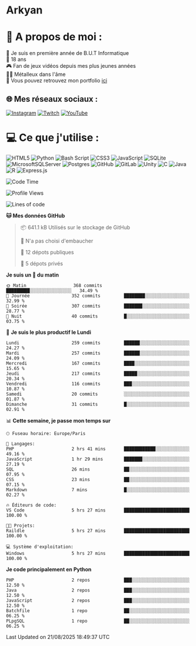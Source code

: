 # Arkyan
 # 💫 A propos de moi :
📖 Je suis en première année de B.U.T Informatique  
🎂 18 ans  
🎮 Fan de jeux vidéos depuis mes plus jeunes années  
🤘🏻 Métalleux dans l'âme  
📕 Vous pouvez retrouvez mon portfolio [ici](https://arkyanportfolio.netlify.app/)

## 🌐 Mes réseaux sociaux :
[![Instagram](https://img.shields.io/badge/Instagram-%23E4405F.svg?logo=Instagram&logoColor=white)](https://instagram.com/arkyan25) [![Twitch](https://img.shields.io/badge/Twitch-%239146FF.svg?logo=Twitch&logoColor=white)](https://twitch.tv/arkyan_) [![YouTube](https://img.shields.io/badge/YouTube-%23FF0000.svg?logo=YouTube&logoColor=white)](https://youtube.com/@arkyan_) 

# 💻 Ce que j'utilise :
![HTML5](https://img.shields.io/badge/html5-%23E34F26.svg?style=for-the-badge&logo=html5&logoColor=white) ![Python](https://img.shields.io/badge/python-3670A0?style=for-the-badge&logo=python&logoColor=ffdd54) ![Bash Script](https://img.shields.io/badge/bash_script-%23121011.svg?style=for-the-badge&logo=gnu-bash&logoColor=white) ![CSS3](https://img.shields.io/badge/css3-%231572B6.svg?style=for-the-badge&logo=css3&logoColor=white) ![JavaScript](https://img.shields.io/badge/javascript-%23323330.svg?style=for-the-badge&logo=javascript&logoColor=%23F7DF1E) ![SQLite](https://img.shields.io/badge/sqlite-%2307405e.svg?style=for-the-badge&logo=sqlite&logoColor=white) ![MicrosoftSQLServer](https://img.shields.io/badge/Microsoft%20SQL%20Server-CC2927?style=for-the-badge&logo=microsoft%20sql%20server&logoColor=white) ![Postgres](https://img.shields.io/badge/postgres-%23316192.svg?style=for-the-badge&logo=postgresql&logoColor=white) ![GitHub](https://img.shields.io/badge/github-%23121011.svg?style=for-the-badge&logo=github&logoColor=white) ![GitLab](https://img.shields.io/badge/gitlab-%23181717.svg?style=for-the-badge&logo=gitlab&logoColor=white) ![Unity](https://img.shields.io/badge/unity-%23000000.svg?style=for-the-badge&logo=unity&logoColor=white)  ![C](https://img.shields.io/badge/c-%2300599C.svg?style=for-the-badge&logo=c&logoColor=white) ![Java](https://img.shields.io/badge/java-%23ED8B00.svg?style=for-the-badge&logo=openjdk&logoColor=white) ![R](https://img.shields.io/badge/r-%23276DC3.svg?style=for-the-badge&logo=r&logoColor=white) ![Express.js](https://img.shields.io/badge/express.js-%23404d59.svg?style=for-the-badge&logo=express&logoColor=%2361DAFB)

<!--START_SECTION:waka-->
![Code Time](http://img.shields.io/badge/Code%20Time-380%20hrs%2019%20mins-blue)

![Profile Views](http://img.shields.io/badge/Vues%20du%20profil-0-blue)

![Lines of code](https://img.shields.io/badge/Depuis%20Hello%20World%2C%20j%27ai%20%C3%A9crit-4.0%20million%20Lignes%20de%20code-blue)

**🐱 Mes données GitHub** 

> 📦 641.1 kB Utilisés sur le stockage de GitHub 
 > 
> 🚫 N'a pas choisi d'embaucher
 > 
> 📜 12 dépots publiques 
 > 
> 🔑 5 dépots privés 
 > 
**Je suis un 🐤 du matin** 

```text
🌞 Matin                  368 commits         █████████░░░░░░░░░░░░░░░░   34.49 % 
🌆 Journée                352 commits         ████████░░░░░░░░░░░░░░░░░   32.99 % 
🌃 Soirée                 307 commits         ███████░░░░░░░░░░░░░░░░░░   28.77 % 
🌙 Nuit                   40 commits          █░░░░░░░░░░░░░░░░░░░░░░░░   03.75 % 
```
📅 **Je suis le plus productif le Lundi** 

```text
Lundi                    259 commits         ██████░░░░░░░░░░░░░░░░░░░   24.27 % 
Mardi                    257 commits         ██████░░░░░░░░░░░░░░░░░░░   24.09 % 
Mercredi                 167 commits         ████░░░░░░░░░░░░░░░░░░░░░   15.65 % 
Jeudi                    217 commits         █████░░░░░░░░░░░░░░░░░░░░   20.34 % 
Vendredi                 116 commits         ███░░░░░░░░░░░░░░░░░░░░░░   10.87 % 
Samedi                   20 commits          ░░░░░░░░░░░░░░░░░░░░░░░░░   01.87 % 
Dimanche                 31 commits          █░░░░░░░░░░░░░░░░░░░░░░░░   02.91 % 
```


📊 **Cette semaine, je passe mon temps sur** 

```text
🕑︎ Fuseau horaire: Europe/Paris

💬 Langages: 
PHP                      2 hrs 41 mins       ████████████░░░░░░░░░░░░░   49.16 % 
JavaScript               1 hr 29 mins        ███████░░░░░░░░░░░░░░░░░░   27.19 % 
SQL                      26 mins             ██░░░░░░░░░░░░░░░░░░░░░░░   07.95 % 
CSS                      23 mins             ██░░░░░░░░░░░░░░░░░░░░░░░   07.15 % 
Markdown                 7 mins              █░░░░░░░░░░░░░░░░░░░░░░░░   02.27 % 

🔥 Éditeurs de code: 
VS Code                  5 hrs 27 mins       █████████████████████████   100.00 % 

🐱‍💻 Projets: 
Raildle                  5 hrs 27 mins       █████████████████████████   100.00 % 

💻 Système d'exploitation: 
Windows                  5 hrs 27 mins       █████████████████████████   100.00 % 
```

**Je code principalement en Python** 

```text
PHP                      2 repos             ███░░░░░░░░░░░░░░░░░░░░░░   12.50 % 
Java                     2 repos             ███░░░░░░░░░░░░░░░░░░░░░░   12.50 % 
JavaScript               2 repos             ███░░░░░░░░░░░░░░░░░░░░░░   12.50 % 
Batchfile                1 repo              ██░░░░░░░░░░░░░░░░░░░░░░░   06.25 % 
PLpgSQL                  1 repo              ██░░░░░░░░░░░░░░░░░░░░░░░   06.25 % 
```




 Last Updated on 21/08/2025 18:49:37 UTC
<!--END_SECTION:waka-->

<!--START_SECTION:SHOW_PROJECTS-->
<!--END_SECTION:SHOW_PROJECTS-->

<!--START_SECTION:SHOW_LINES_OF_CODE-->
<!--END_SECTION:SHOW_LINES_OF_CODE-->

<!--START_SECTION:SHOW_TOTAL_CODE_TIME-->
<!--END_SECTION:SHOW_TOTAL_CODE_TIME-->

<!--START_SECTION:SHOW_PROFILE_VIEWS-->
<!--END_SECTION:SHOW_PROFILE_VIEWS-->

<!--START_SECTION:SHOW_COMMIT-->
<!--END_SECTION:SHOW_COMMIT-->

<!--START_SECTION:SHOW_DAYS_OF_WEEK-->
<!--END_SECTION:SHOW_DAYS_OF_WEEK-->

<!--START_SECTION:SHOW_LANGUAGE-->
<!--END_SECTION:SHOW_LANGUAGE-->

<!--START_SECTION:SHOW_TIMEZONE-->
<!--END_SECTION:SHOW_TIMEZONE-->

<!--START_SECTION:SHOW_LANGUAGE_PER_REPO-->
<!--END_SECTION:SHOW_LANGUAGE_PER_REPO-->

<!--START_SECTION:SHOW_SHORT_INFO-->
<!--END_SECTION:SHOW_SHORT_INFO-->
